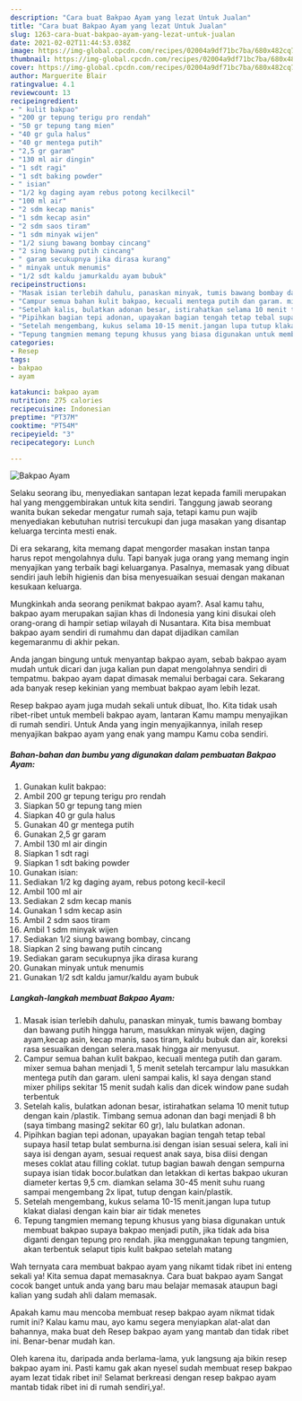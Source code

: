 ```yaml
---
description: "Cara buat Bakpao Ayam yang lezat Untuk Jualan"
title: "Cara buat Bakpao Ayam yang lezat Untuk Jualan"
slug: 1263-cara-buat-bakpao-ayam-yang-lezat-untuk-jualan
date: 2021-02-02T11:44:53.038Z
image: https://img-global.cpcdn.com/recipes/02004a9df71bc7ba/680x482cq70/bakpao-ayam-foto-resep-utama.jpg
thumbnail: https://img-global.cpcdn.com/recipes/02004a9df71bc7ba/680x482cq70/bakpao-ayam-foto-resep-utama.jpg
cover: https://img-global.cpcdn.com/recipes/02004a9df71bc7ba/680x482cq70/bakpao-ayam-foto-resep-utama.jpg
author: Marguerite Blair
ratingvalue: 4.1
reviewcount: 13
recipeingredient:
- " kulit bakpao"
- "200 gr tepung terigu pro rendah"
- "50 gr tepung tang mien"
- "40 gr gula halus"
- "40 gr mentega putih"
- "2,5 gr garam"
- "130 ml air dingin"
- "1 sdt ragi"
- "1 sdt baking powder"
- " isian"
- "1/2 kg daging ayam rebus potong kecilkecil"
- "100 ml air"
- "2 sdm kecap manis"
- "1 sdm kecap asin"
- "2 sdm saos tiram"
- "1 sdm minyak wijen"
- "1/2 siung bawang bombay cincang"
- "2 sing bawang putih cincang"
- " garam secukupnya jika dirasa kurang"
- " minyak untuk menumis"
- "1/2 sdt kaldu jamurkaldu ayam bubuk"
recipeinstructions:
- "Masak isian terlebih dahulu, panaskan minyak, tumis bawang bombay dan bawang putih hingga harum, masukkan minyak wijen, daging ayam,kecap asin, kecap manis, saos tiram, kaldu bubuk dan air, koreksi rasa sesuaikan dengan selera.masak hingga air menyusut."
- "Campur semua bahan kulit bakpao, kecuali mentega putih dan garam. mixer semua bahan menjadi 1, 5 menit setelah tercampur lalu masukkan mentega putih dan garam. uleni sampai kalis, kl saya dengan stand mixer philips sekitar 15 menit sudah kalis dan dicek window pane sudah terbentuk"
- "Setelah kalis, bulatkan adonan besar, istirahatkan selama 10 menit tutup dengan kain /plastik. Timbang semua adonan dan bagi menjadi 8 bh (saya timbang masing2 sekitar 60 gr), lalu bulatkan adonan."
- "Pipihkan bagian tepi adonan, upayakan bagian tengah tetap tebal supaya hasil tetap bulat semburna.isi dengan isian sesuai selera, kali ini saya isi dengan ayam, sesuai request anak saya, bisa diisi dengan meses coklat atau filling coklat. tutup bagian bawah dengan sempurna supaya isian tidak bocor.bulatkan dan letakkan di kertas bakpao ukuran diameter kertas 9,5 cm. diamkan selama 30-45 menit suhu ruang sampai mengembang 2x lipat, tutup dengan kain/plastik."
- "Setelah mengembang, kukus selama 10-15 menit.jangan lupa tutup klakat dialasi dengan kain biar air tidak menetes"
- "Tepung tangmien memang tepung khusus yang biasa digunakan untuk membuat bakpao supaya bakpao menjadi putih, jika tidak ada bisa diganti dengan tepung pro rendah. jika menggunakan tepung tangmien, akan terbentuk selaput tipis kulit bakpao setelah matang"
categories:
- Resep
tags:
- bakpao
- ayam

katakunci: bakpao ayam 
nutrition: 275 calories
recipecuisine: Indonesian
preptime: "PT37M"
cooktime: "PT54M"
recipeyield: "3"
recipecategory: Lunch

---
```



![Bakpao Ayam](https://img-global.cpcdn.com/recipes/02004a9df71bc7ba/680x482cq70/bakpao-ayam-foto-resep-utama.jpg)

Selaku seorang ibu, menyediakan santapan lezat kepada famili merupakan hal yang menggembirakan untuk kita sendiri. Tanggung jawab seorang  wanita bukan sekedar mengatur rumah saja, tetapi kamu pun wajib menyediakan kebutuhan nutrisi tercukupi dan juga masakan yang disantap keluarga tercinta mesti enak.

Di era  sekarang, kita memang dapat mengorder masakan instan tanpa harus repot mengolahnya dulu. Tapi banyak juga orang yang memang ingin menyajikan yang terbaik bagi keluarganya. Pasalnya, memasak yang dibuat sendiri jauh lebih higienis dan bisa menyesuaikan sesuai dengan makanan kesukaan keluarga. 



Mungkinkah anda seorang penikmat bakpao ayam?. Asal kamu tahu, bakpao ayam merupakan sajian khas di Indonesia yang kini disukai oleh orang-orang di hampir setiap wilayah di Nusantara. Kita bisa membuat bakpao ayam sendiri di rumahmu dan dapat dijadikan camilan kegemaranmu di akhir pekan.

Anda jangan bingung untuk menyantap bakpao ayam, sebab bakpao ayam mudah untuk dicari dan juga kalian pun dapat mengolahnya sendiri di tempatmu. bakpao ayam dapat dimasak memalui berbagai cara. Sekarang ada banyak resep kekinian yang membuat bakpao ayam lebih lezat.

Resep bakpao ayam juga mudah sekali untuk dibuat, lho. Kita tidak usah ribet-ribet untuk membeli bakpao ayam, lantaran Kamu mampu menyajikan di rumah sendiri. Untuk Anda yang ingin menyajikannya, inilah resep menyajikan bakpao ayam yang enak yang mampu Kamu coba sendiri.

<!--inarticleads1-->

##### Bahan-bahan dan bumbu yang digunakan dalam pembuatan Bakpao Ayam:

1. Gunakan  kulit bakpao:
1. Ambil 200 gr tepung terigu pro rendah
1. Siapkan 50 gr tepung tang mien
1. Siapkan 40 gr gula halus
1. Gunakan 40 gr mentega putih
1. Gunakan 2,5 gr garam
1. Ambil 130 ml air dingin
1. Siapkan 1 sdt ragi
1. Siapkan 1 sdt baking powder
1. Gunakan  isian:
1. Sediakan 1/2 kg daging ayam, rebus potong kecil-kecil
1. Ambil 100 ml air
1. Sediakan 2 sdm kecap manis
1. Gunakan 1 sdm kecap asin
1. Ambil 2 sdm saos tiram
1. Ambil 1 sdm minyak wijen
1. Sediakan 1/2 siung bawang bombay, cincang
1. Siapkan 2 sing bawang putih cincang
1. Sediakan  garam secukupnya jika dirasa kurang
1. Gunakan  minyak untuk menumis
1. Gunakan 1/2 sdt kaldu jamur/kaldu ayam bubuk




<!--inarticleads2-->

##### Langkah-langkah membuat Bakpao Ayam:

1. Masak isian terlebih dahulu, panaskan minyak, tumis bawang bombay dan bawang putih hingga harum, masukkan minyak wijen, daging ayam,kecap asin, kecap manis, saos tiram, kaldu bubuk dan air, koreksi rasa sesuaikan dengan selera.masak hingga air menyusut.
1. Campur semua bahan kulit bakpao, kecuali mentega putih dan garam. mixer semua bahan menjadi 1, 5 menit setelah tercampur lalu masukkan mentega putih dan garam. uleni sampai kalis, kl saya dengan stand mixer philips sekitar 15 menit sudah kalis dan dicek window pane sudah terbentuk
1. Setelah kalis, bulatkan adonan besar, istirahatkan selama 10 menit tutup dengan kain /plastik. Timbang semua adonan dan bagi menjadi 8 bh (saya timbang masing2 sekitar 60 gr), lalu bulatkan adonan.
1. Pipihkan bagian tepi adonan, upayakan bagian tengah tetap tebal supaya hasil tetap bulat semburna.isi dengan isian sesuai selera, kali ini saya isi dengan ayam, sesuai request anak saya, bisa diisi dengan meses coklat atau filling coklat. tutup bagian bawah dengan sempurna supaya isian tidak bocor.bulatkan dan letakkan di kertas bakpao ukuran diameter kertas 9,5 cm. diamkan selama 30-45 menit suhu ruang sampai mengembang 2x lipat, tutup dengan kain/plastik.
1. Setelah mengembang, kukus selama 10-15 menit.jangan lupa tutup klakat dialasi dengan kain biar air tidak menetes
1. Tepung tangmien memang tepung khusus yang biasa digunakan untuk membuat bakpao supaya bakpao menjadi putih, jika tidak ada bisa diganti dengan tepung pro rendah. jika menggunakan tepung tangmien, akan terbentuk selaput tipis kulit bakpao setelah matang




Wah ternyata cara membuat bakpao ayam yang nikamt tidak ribet ini enteng sekali ya! Kita semua dapat memasaknya. Cara buat bakpao ayam Sangat cocok banget untuk anda yang baru mau belajar memasak ataupun bagi kalian yang sudah ahli dalam memasak.

Apakah kamu mau mencoba membuat resep bakpao ayam nikmat tidak rumit ini? Kalau kamu mau, ayo kamu segera menyiapkan alat-alat dan bahannya, maka buat deh Resep bakpao ayam yang mantab dan tidak ribet ini. Benar-benar mudah kan. 

Oleh karena itu, daripada anda berlama-lama, yuk langsung aja bikin resep bakpao ayam ini. Pasti kamu gak akan nyesel sudah membuat resep bakpao ayam lezat tidak ribet ini! Selamat berkreasi dengan resep bakpao ayam mantab tidak ribet ini di rumah sendiri,ya!.


